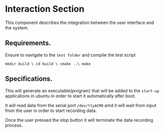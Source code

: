 # Interaction Section

This component describes the integration between the user interface and the system.

## Requirements.
Ensure to navigate to the `test folder` and compile the test  script

`mkdir build \
cd build \
cmake ..\
make
`

## Specifications.
This will generate an executable(program) that will be added to the `start-up` applications in ubuntu in order to start it automatically after boot.

It will read data from the serial port `/dev/ttyACM0` amd it will wait from input from the user in order to start recording data.

Once the user pressed the stop button it will terminate the data recording process.